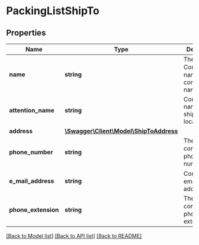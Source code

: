 # PackingListShipTo

## Properties
Name | Type | Description | Notes
------------ | ------------- | ------------- | -------------
**name** | **string** | The Consignee�s name or company name. | 
**attention_name** | **string** | Contact name at the ship to location. | [optional] 
**address** | [**\Swagger\Client\Model\ShipToAddress**](ShipToAddress.md) |  | [optional] 
**phone_number** | **string** | The consignee�s phone number. | [optional] 
**e_mail_address** | **string** | Consignee�s email address. | [optional] 
**phone_extension** | **string** | The consignee�s phone extension. | [optional] 

[[Back to Model list]](../../README.md#documentation-for-models) [[Back to API list]](../../README.md#documentation-for-api-endpoints) [[Back to README]](../../README.md)

